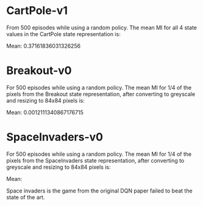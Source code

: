 # CartPole-v1
From 500 episodes while using a random policy. The mean MI for all 4 state
values in the CartPole state representation is:

Mean: 0.37161836031326256

# Breakout-v0
For 500 episodes while using a random policy. The mean MI for 1/4 of the pixels
from the Breakout state representation, after converting to greyscale and
resizing to 84x84 pixels is:

Mean: 0.0012111340867176715

# SpaceInvaders-v0
For 500 episodes while using a random policy. The mean MI for 1/4 of the pixels
from the SpaceInvaders state representation, after converting to greyscale and
resizing to 84x84 pixels is:

Mean:

Space invaders is the game from the original DQN paper failed to beat the state
of the art.